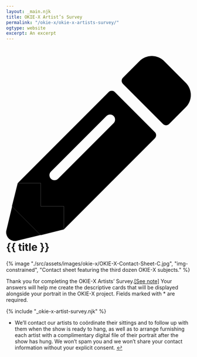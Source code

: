 ```yaml
---
layout: _main.njk
title: OKIE-X Artist’s Survey
permalink: "/okie-x/okie-x-artists-survey/"
ogtype: website
excerpt: An excerpt
---
```


<!-- markdownlint-disable MD025 -->
# <icon-l class="bigger icon-before"><span class="with-icon"><svg id="icon-pencil-duo" xmlns="http://www.w3.org/2000/svg" viewBox="0 0 512 512"><path fill="var(--mpb-color-accent-reverse)" d="M96 352H32l-16 64 80 80 64-16v-64H96zM498 74.26l-.11-.11L437.77 14a48.09 48.09 0 0 0-67.9 0l-46.1 46.1a12 12 0 0 0 0 17l111 111a12 12 0 0 0 17 0l46.1-46.1a47.93 47.93 0 0 0 .13-67.74z"></path><path fill="var(--mpb-color-accent)" d="M.37 483.85a24 24 0 0 0 19.47 27.8 24.27 24.27 0 0 0 8.33 0l67.32-16.16-79-79zM412.3 210.78l-111-111a12.13 12.13 0 0 0-17.1 0L32 352h64v64h64v64l252.27-252.25a12 12 0 0 0 .03-16.97zm-114.41-24.93l-154 154a14 14 0 1 1-19.8-19.8l154-154a14 14 0 1 1 19.8 19.8z"></path></svg> {{ title }}</icon-l>
<!-- markdownlint-enable MD025 -->
<mpb-dialog-img>

{% image "./src/assets/images/okie-x/OKIE-X-Contact-Sheet-C.jpg", "img-constrained", "Contact sheet featuring the third dozen OKIE-X subjects." %}</mpb-dialog-img>

Thank you for completing the OKIE-X Artists’ Survey.<a href="#mn:1" id="mnref:1" class="sr-only">[See note]</a> Your answers will help me create the descriptive cards that will be displayed alongside your portrait in the OKIE-X project. Fields marked with <span class="required">*</span> are required.

{% include "_okie-x-artist-survey.njk" %}

<footer>
  <ul class="app-marginnotes-list" role="list">
    <li id="mn:1" role="listitem">

We’ll contact our artists to coördinate their sittings and to follow up with them when the show is ready to hang, as well as to arrange furnishing each artist with a complimentary digital file of their portrait after the show has hung. We won’t spam you and we won’t share your contact information without your explicit consent. <a href="#mnref:1" class="govuk-link" aria-label="Back to content">↩︎</a>
    </li>
  </ul>

</footer>
